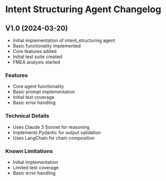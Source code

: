 # Intent Structuring Agent Changelog

## V1.0 (2024-03-20)
- Initial implementation of intent_structuring agent
- Basic functionality implemented
- Core features added
- Initial test suite created
- FMEA analysis started

### Features
- Core agent functionality
- Basic prompt implementation
- Initial test coverage
- Basic error handling

### Technical Details
- Uses Claude 3 Sonnet for reasoning
- Implements Pydantic for output validation
- Uses LangChain for chain composition

### Known Limitations
- Initial implementation
- Limited test coverage
- Basic error handling

